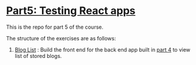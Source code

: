 # [Part5: Testing React apps](https://fullstackopen.com/en/part5)

This is the repo for part 5 of the course.

The structure of the exercises are as follows:

1. [Blog List](./bloglist/) : Build the front end for the back end app built in [part 4](../Part4/blog-list/) to view list of stored blogs.
